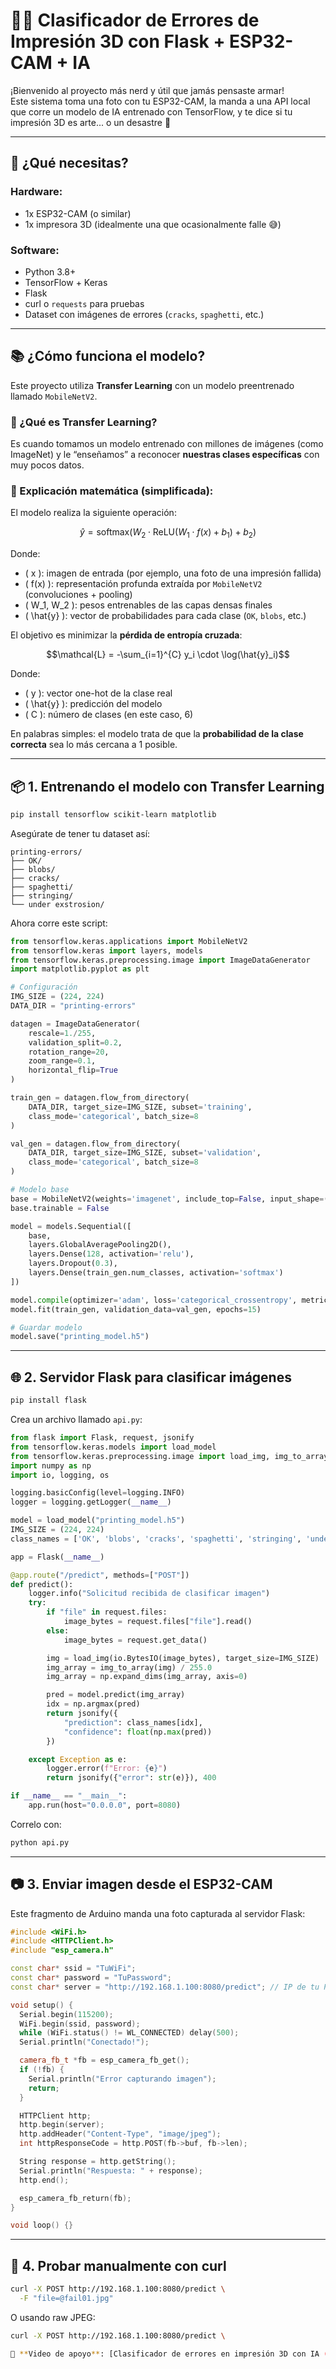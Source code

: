# 🧠🤖 Clasificador de Errores de Impresión 3D con Flask + ESP32-CAM + IA

¡Bienvenido al proyecto más nerd y útil que jamás pensaste armar!  
Este sistema toma una foto con tu ESP32-CAM, la manda a una API local que corre un modelo de IA entrenado con TensorFlow, y te dice si tu impresión 3D es arte... o un desastre 🫠

---

## 🧩 ¿Qué necesitas?

### Hardware:
- 1x ESP32-CAM (o similar)
- 1x impresora 3D (idealmente una que ocasionalmente falle 😅)

### Software:
- Python 3.8+
- TensorFlow + Keras
- Flask
- curl o `requests` para pruebas
- Dataset con imágenes de errores (`cracks`, `spaghetti`, etc.)

---

## 📚 ¿Cómo funciona el modelo?

Este proyecto utiliza **Transfer Learning** con un modelo preentrenado llamado `MobileNetV2`.

### 🤖 ¿Qué es Transfer Learning?

Es cuando tomamos un modelo entrenado con millones de imágenes (como ImageNet) y le “enseñamos” a reconocer **nuestras clases específicas** con muy pocos datos.

### 🔢 Explicación matemática (simplificada):

El modelo realiza la siguiente operación:

```math
\hat{y} = \text{softmax}(W_2 \cdot \text{ReLU}(W_1 \cdot f(x) + b_1) + b_2)
```

Donde:

- \( x \): imagen de entrada (por ejemplo, una foto de una impresión fallida)
- \( f(x) \): representación profunda extraída por `MobileNetV2` (convoluciones + pooling)
- \( W_1, W_2 \): pesos entrenables de las capas densas finales
- \( \hat{y} \): vector de probabilidades para cada clase (`OK`, `blobs`, etc.)

El objetivo es minimizar la **pérdida de entropía cruzada**:

```math
\mathcal{L} = -\sum_{i=1}^{C} y_i \cdot \log(\hat{y}_i)
```

Donde:

- \( y \): vector one-hot de la clase real
- \( \hat{y} \): predicción del modelo
- \( C \): número de clases (en este caso, 6)

En palabras simples: el modelo trata de que la **probabilidad de la clase correcta** sea lo más cercana a 1 posible.

---

## 📦 1. Entrenando el modelo con Transfer Learning

```bash
pip install tensorflow scikit-learn matplotlib
```

Asegúrate de tener tu dataset así:

```
printing-errors/
├── OK/
├── blobs/
├── cracks/
├── spaghetti/
├── stringing/
└── under exstrosion/
```

Ahora corre este script:

```python
from tensorflow.keras.applications import MobileNetV2
from tensorflow.keras import layers, models
from tensorflow.keras.preprocessing.image import ImageDataGenerator
import matplotlib.pyplot as plt

# Configuración
IMG_SIZE = (224, 224)
DATA_DIR = "printing-errors"

datagen = ImageDataGenerator(
    rescale=1./255,
    validation_split=0.2,
    rotation_range=20,
    zoom_range=0.1,
    horizontal_flip=True
)

train_gen = datagen.flow_from_directory(
    DATA_DIR, target_size=IMG_SIZE, subset='training',
    class_mode='categorical', batch_size=8
)

val_gen = datagen.flow_from_directory(
    DATA_DIR, target_size=IMG_SIZE, subset='validation',
    class_mode='categorical', batch_size=8
)

# Modelo base
base = MobileNetV2(weights='imagenet', include_top=False, input_shape=(224, 224, 3))
base.trainable = False

model = models.Sequential([
    base,
    layers.GlobalAveragePooling2D(),
    layers.Dense(128, activation='relu'),
    layers.Dropout(0.3),
    layers.Dense(train_gen.num_classes, activation='softmax')
])

model.compile(optimizer='adam', loss='categorical_crossentropy', metrics=['accuracy'])
model.fit(train_gen, validation_data=val_gen, epochs=15)

# Guardar modelo
model.save("printing_model.h5")
```

---

## 🌐 2. Servidor Flask para clasificar imágenes

```bash
pip install flask
```

Crea un archivo llamado `api.py`:

```python
from flask import Flask, request, jsonify
from tensorflow.keras.models import load_model
from tensorflow.keras.preprocessing.image import load_img, img_to_array
import numpy as np
import io, logging, os

logging.basicConfig(level=logging.INFO)
logger = logging.getLogger(__name__)

model = load_model("printing_model.h5")
IMG_SIZE = (224, 224)
class_names = ['OK', 'blobs', 'cracks', 'spaghetti', 'stringing', 'under exstrosion']

app = Flask(__name__)

@app.route("/predict", methods=["POST"])
def predict():
    logger.info("Solicitud recibida de clasificar imagen")
    try:
        if "file" in request.files:
            image_bytes = request.files["file"].read()
        else:
            image_bytes = request.get_data()

        img = load_img(io.BytesIO(image_bytes), target_size=IMG_SIZE)
        img_array = img_to_array(img) / 255.0
        img_array = np.expand_dims(img_array, axis=0)

        pred = model.predict(img_array)
        idx = np.argmax(pred)
        return jsonify({
            "prediction": class_names[idx],
            "confidence": float(np.max(pred))
        })

    except Exception as e:
        logger.error(f"Error: {e}")
        return jsonify({"error": str(e)}), 400

if __name__ == "__main__":
    app.run(host="0.0.0.0", port=8080)
```

Correlo con:

```bash
python api.py
```

---

## 📷 3. Enviar imagen desde el ESP32-CAM

Este fragmento de Arduino manda una foto capturada al servidor Flask:

```cpp
#include <WiFi.h>
#include <HTTPClient.h>
#include "esp_camera.h"

const char* ssid = "TuWiFi";
const char* password = "TuPassword";
const char* server = "http://192.168.1.100:8080/predict"; // IP de tu PC

void setup() {
  Serial.begin(115200);
  WiFi.begin(ssid, password);
  while (WiFi.status() != WL_CONNECTED) delay(500);
  Serial.println("Conectado!");

  camera_fb_t *fb = esp_camera_fb_get();
  if (!fb) {
    Serial.println("Error capturando imagen");
    return;
  }

  HTTPClient http;
  http.begin(server);
  http.addHeader("Content-Type", "image/jpeg");
  int httpResponseCode = http.POST(fb->buf, fb->len);

  String response = http.getString();
  Serial.println("Respuesta: " + response);
  http.end();

  esp_camera_fb_return(fb);
}

void loop() {}
```

---

## 🧪 4. Probar manualmente con curl

```bash
curl -X POST http://192.168.1.100:8080/predict \
  -F "file=@fail01.jpg"
```

O usando raw JPEG:

```bash
curl -X POST http://192.168.1.100:8080/predict \

🎥 **Video de apoyo**: [Clasificador de errores en impresión 3D con IA (YouTube)](https://www.youtube.com/watch?v=qNzlytUdB_Q&t=913s)

